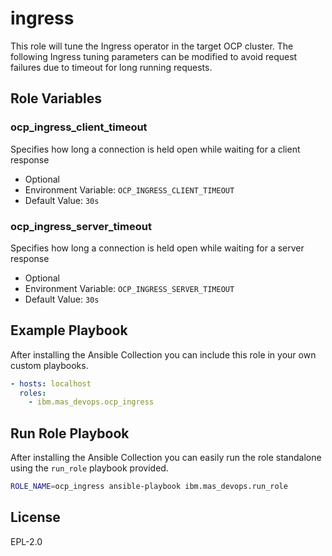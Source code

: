 # ingress
This role will tune the Ingress operator in the target OCP cluster. The following Ingress tuning parameters can be modified to avoid request failures due to timeout for long running requests.

## Role Variables
### ocp_ingress_client_timeout
Specifies how long a connection is held open while waiting for a client response

- Optional
- Environment Variable: `OCP_INGRESS_CLIENT_TIMEOUT`
- Default Value: `30s`

### ocp_ingress_server_timeout
Specifies how long a connection is held open while waiting for a server response

- Optional
- Environment Variable: `OCP_INGRESS_SERVER_TIMEOUT`
- Default Value: `30s`

## Example Playbook
After installing the Ansible Collection you can include this role in your own custom playbooks.

```yaml
- hosts: localhost
  roles:
    - ibm.mas_devops.ocp_ingress
```


## Run Role Playbook
After installing the Ansible Collection you can easily run the role standalone using the `run_role` playbook provided.

```bash
ROLE_NAME=ocp_ingress ansible-playbook ibm.mas_devops.run_role
```


## License
EPL-2.0
